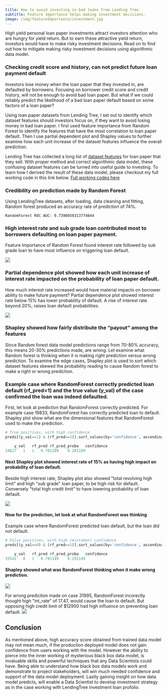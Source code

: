 ```yaml
---
title: How to avoid investing in bad loans from Lending Tree
subtitle: Feature Importance helps making investment decisions.
image: /img/featureImportance/investment.jpg
---
```

High yield personal loan paper investments attract investors attention who are hungry for yield return. But to earn these attractive yield return, investors would have to make risky investment decisions. Read on to find out how to mitigate making risky investment decisions using algorithmic data model.

### Checking credit score and history, can not predict future loan payment default
Investors lose money when the loan paper that they invested in, are defaulted by borrowers. Focusing on borrower credit score and credit history, will not be enough to avoid bad loan paper. But what if we could reliably predict the likelihood of a bad loan paper default based on some factors of a loan paper?

Using loan paper datasets from Lending Tree, I set out to identify which dataset features should investors focus on, if they want to avoid losing money in bad loan paper. I first used feature importance from Random Forest to identify the features that have the most correlation to loan paper default. Then I use partial dependent plot and Shapley values to further examine how each unit increase of the dataset features influence the overall prediction.

Lending Tree has collected a long list of [dataset features](https://github.com/cocoisland/DS-Unit-4-Sprint-1-Tree-Ensembles/blob/master/data/LCDataDictionary.txt) for loan paper that they sell. With proper method and correct algorithmic data model, these confusing dataset features can be turned into useful guide to investing. To learn how I derived the result of these data model, please checkout my full working code in this link below.
[Full working codes here](https://github.com/cocoisland/DS-Unit-4-Sprint-1-Tree-Ensembles/thinking_blackbox.ipynb)


### Credibility on prediction made by Random Forest
Using LendingTree datasets, after loading, data cleaning and fitting, Random forest produced an accuracy rate of prediction of 74%.
```
RandomForest ROC AUC: 0.7390850313774844
```

### High interest rate and sub grade loan contributed most to borrowers defaulting on loan paper payment.
Feature Importance of Random Forest found interest rate followed by sub grade loan to have most influence on triggering loan default.

![](https://cocoisland.github.io/img/invest/randomforestFeatureNeg.png)


### Partial dependence plot showed how each unit increase of interest rate impacted on the probability of loan paper default.
How much interest rate increased would have material impacts on borrower ability to make future payment? Partial dependence plot showed interest rate below 15% has lower probability of default. A rise of interest rate beyond 20%, raises loan default probabilities.

![](https://cocoisland.github.io/img/invest/rf_pdp_plot.png)

### Shapley showed how fairly distribute the “payout” among the features
Since Random forest data model predictions range from 70-80% accuracy, this means 20-30% predictions made, are wrong. Let examine what Random forest is thinking when it is making right prediction versus wrong prediction. To examine the edge cases, Shapley plot is used to sort which dataset features skewed the probability reading to cause Random forest to make a right or wrong prediction.

### Example case where RandomForest correctly predicted loan default (rf_pred=1) and the true value (y_val) of the case confirmed the loan was indeed defaulted. 
First, let look at prediction that RandomForest correctly predicted. For example case 19833, RandomForest has correctly predicted loan to default. Shapley plot show what are the dimensional features that RandomForest used to make the prediction.

```python
# True positives, with high confidence
preds[(y_val==1) & (rf_pred==1)].sort_values(by='confidence', ascending=False).head(1)

	y_val	rf_pred	rf_pred_proba	confidence
24627	1	1	0.781189	0.281189
```
#### Next Shapley plot showed interest rate of 15% as having high impact on probability of loan default.
Beside high interest rate, Shapley plot also showed "total revolving high limit" and high "sub grade" loan paper, to be high risk for default. Conversely "total high credit limit" to have lowering probability of loan default.

![](https://cocoisland.github.io/img/invest/shapley_correctPrediction.png)

#### Now for the prediction, let look at what RandomForest was thinking
Example case where RandomForest predicted loan default, but the loan did not default.
```python
# False positives, with high (mistaken) confidence
preds[(y_val==0) & (rf_pred==1)].sort_values(by='confidence', ascending=False).head(1)

	y_val	rf_pred	rf_pred_proba	confidence
33542	0	1	0.791149	0.291149
```
#### Shapley showed what was RandomForest thinking when it make wrong prediction.

![](https://cocoisland.github.io/img/invest/shapley_wrongPrediction.png)

For wrong prediction made on case 31995, RandomForest incorectly thought high "int_rate" of 17.47, would cause the loan to default. But opposing high credit limit of $12900 had high influence on preventing loan default.
![](https://cocoisland.github.io/img/rf_false_shap.png)

## Conclusion
As mentioned above, high accuracy score obtained from trained data model may not mean much, if the production deployed model does not gain confidence from users working with the model. However the ability to pierce into the inner working of mysterious black box data model, is invaluable skills and powerful techniques that any Data Scientists could have. Being able to understand how black box data models work and demonstrate to project stakeholders, will win much needed confidence and support of the data model deployment. Lastly gaining insight on how data model predicts, will enable a Data Scientist to develop investment strategy as in the case working with LendingTree investment loan profolio.

